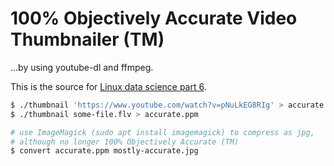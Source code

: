 # 100% Objectively Accurate Video Thumbnailer (TM)
...by using youtube-dl and ffmpeg.

This is the source for [Linux data science part 6](https://youtu.be/pNuLkEG8RIg).

```sh
$ ./thumbnail 'https://www.youtube.com/watch?v=pNuLkEG8RIg' > accurate.ppm
$ ./thumbnail some-file.flv > accurate.ppm

# use ImageMagick (sudo apt install imagemagick) to compress as jpg,
# although no longer 100% Objectively Accurate (TM)
$ convert accurate.ppm mostly-accurate.jpg
```
